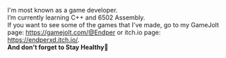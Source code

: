 I'm most known as a game developer. <br />
I’m currently learning C++ and 6502 Assembly. <br />
If you want to see some of the games that I've made, go to my GameJolt page: https://gamejolt.com/@Endper or itch.io page: https://endperxd.itch.io/. <br />
**And don't forget to Stay Healthy💚**
